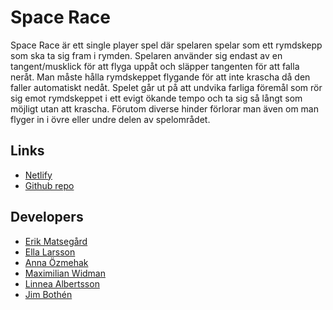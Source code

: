 # Space Race

Space Race är ett single player spel där spelaren spelar som ett rymdskepp som ska ta sig fram i rymden. 
Spelaren använder sig endast av en tangent/musklick för att flyga uppåt och släpper tangenten för att falla neråt. 
Man måste hålla rymdskeppet flygande för att inte krascha då den faller automatiskt nedåt. Spelet går ut på att undvika farliga föremål 
som rör sig emot rymdskeppet i ett evigt ökande tempo och ta sig så långt som möjligt utan att krascha. Förutom diverse hinder förlorar man även om man flyger in i övre eller undre delen av spelområdet. 

## Links

* [Netlify](https://space-race.netlify.app)
* [Github repo](https://github.com/PettoDavida/Slutprojekt)

## Developers

* [Erik Matsegård](https://github.com/matsegard)
* [Ella Larsson](https://github.com/EllaMiri)
* [Anna Özmehak](https://github.com/A-Ozmehak)
* [Maximilian Widman](https://github.com/PettoDavida)
* [Linnea Albertsson](https://github.com/liinneea-a/)
* [Jim Bothén](https://github.com/Axziom)